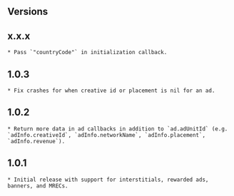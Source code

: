 ## Versions

## x.x.x
    * Pass `"countryCode"` in initialization callback.
## 1.0.3
    * Fix crashes for when creative id or placement is nil for an ad.
## 1.0.2
    * Return more data in ad callbacks in addition to `ad.adUnitId` (e.g. `adInfo.creativeId`, `adInfo.networkName`, `adInfo.placement`, `adInfo.revenue`).
## 1.0.1
    * Initial release with support for interstitials, rewarded ads, banners, and MRECs.
